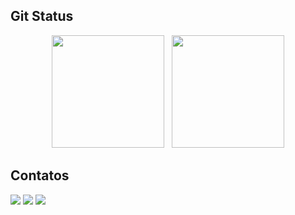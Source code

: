 
## Git Status
<div align="center" href="https://github.com/idiotmoose">
        <img loading="lazy" height="180em" src="https://github-readme-stats.vercel.app/api?username=idiotmoose&show_icons=true&theme=tokyonight&count_private=true"/>
        &nbsp;
       <img loading="lazy" height="180em" src="https://github-readme-stats.vercel.app/api/top-langs/?username=idiotmoose&layout=compact&theme=tokyonight"/>    
</div> 

## Contatos
<div>
<a href= "https://www.instagram.com/idiotmoosee" alvo="_em branco"><img Src="https://img.shields.io/badge/-Instagram-%23E4405F?style=for-the-badge&logo=instagram&logoColor=white" alvo="_em branco"></a>
<a href= "https://www.linkedin.com/in/giovanna-sumaiyah-97b028210/" alvo="_em branco"><img Src="https://img.shields.io/badge/-LinkedIn-%230077B5?style=for-the-badge&logo=linkedin&logoColor=white" alvo="_em branco"></a>
<a href= "https://discord.com/channels/@me" alvo="_em branco"><img Src="https://img.shields.io/badge/Discord-7289DA?style=for-the-badge&logo=discord&logoColor=white" alvo="_em branco"></a>    
</div>

